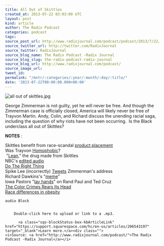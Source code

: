 ```yaml
---
title: All Out of Skittles
created_at: 2013-07-22 03:03:00 UTC
layout: post
kind: article
author: The Radix Podcast
categories: podcast
tags: 
source_post_url: http://www.radixjournal.com/podcast/podcast/2013/7/22/all-out-of-skittles
source_twitter_url: http://twitter.com/RadixJournal
source_twitter: RadixJournal
source_blog_name: The Radix Podcast -Radix Journal
source_blog_slug: the-radix-podcast-radix-journal
source_blog_url: http://www.radixjournal.com/podcast/
source_image_url: 
tweet_id: 
permalink: "/mntr/:categories/:year/:month/:day/:title/"
date: '2013-07-22T00:00:00.000+00:00'
---
```

<img class="thumb-image" alt="all out of skittles.jpg" data-image="https://static1.squarespace.com/static/51c946cde4b0f05142538988/t/52b529c5e4b0edd5cee2262f/1387604422594/all+out+of+skittles.jpg" data-image-dimensions="630x345" data-image-focal-point="0.5,0.5" data-load="false" data-image-id="52b529c5e4b0edd5cee2262f" data-type="image" src="https://static1.squarespace.com/static/51c946cde4b0f05142538988/t/52b529c5e4b0edd5cee2262f/1387604422594/all+out+of+skittles.jpg?format=1000w" />
          
        

        

      
    
    
  


<p>George Zimmerman is not guilty, yet he will never be free. And though the Zimmerman case is officially closed, America will likely never be free of Trayvon Martin. Andy, Colin, and Richard discuss the unending racial saga, including the question of why riots have not been occurring. &nbsp;Is the Black underclass all out of Skittles? &nbsp;</p><p><strong>NOTES</strong>&nbsp;:</p><p>Skittles benefit from race-scandal&nbsp;<a href="http://www.nytimes.com/2012/03/29/us/skittles-sales-up-after-trayvon-martin-shooting.html">product placement</a><br><span>Was Trayvon&nbsp;</span><a href="http://alternativeright.com/blog/2013/7/16/homophobic-trayvon">Homophobic</a><span>?&nbsp;</span><br><span>&nbsp;"</span><a href="http://therealrevo.com/blog/?p=75112">Lean</a><span>," the drug made from Skittles</span><br><span>NBC's&nbsp;</span><a href="http://www.washingtonpost.com/blogs/erik-wemple/post/nbc-issues-apology-on-zimmerman-tape-screw-up/2012/04/03/gIQA8m5jtS_blog.html">edited audio</a><br><a href="http://www.imdb.com/title/tt0097216/">Do The Right Thing</a><br><span>Spike Lee (incorrectly)&nbsp;</span><a href="http://www.breitbart.com/Big-Government/2013/07/11/Spike-Lee-s-2012-Tweet-of-Incorrect-Address-of-Zimmerman-Haunts-Elderly-Couple-Again">Tweets</a><span>&nbsp;Zimmerman's address</span><br><span>Richard Dawkins's "</span><a href="http://en.wikipedia.org/wiki/Meme">meme</a><span>"</span><br><span>Iowa Pastors "</span><a href="http://www.theblaze.com/stories/2013/07/21/hundreds-of-pastors-pray-and-lay-hands-on-rand-paul-ted-cruz-photos/">lay hands</a><span>" on Rand Paul and Ted Cruz&nbsp;</span><br><a href="http://altright-archive.net/main/blogs/hbd/the-color-of-crime-rears-its-head/">The Color Crimes Rears Its Head</a><br><a href="http://minorityhealth.hhs.gov/templates/content.aspx?ID=6456">Race differences in obesity</a></p>
  


  

  
    audio Block
    
      
        Double-click here to upload or link to a .mp3.
        
          <a class="sqs-blockStatus-box-kbArticleLink" href="https://support.squarespace.com/hc/en-us/articles/206543197" target="_blank">Learn more.</a><div class="">
    <i>Source: <a href="http://www.radixjournal.com/podcast/">The Radix Podcast -Radix Journal</a></i>
</div>

